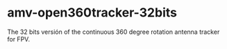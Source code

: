 # amv-open360tracker-32bits
The 32 bits versión of the continuous 360 degree rotation antenna tracker for FPV.
